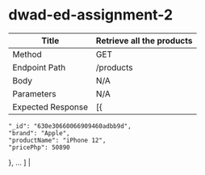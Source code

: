 # dwad-ed-assignment-2

| Title | Retrieve all the products |
| --- | --- |
| Method | GET |
| Endpoint Path | /products |
| Body | N/A |
| Parameters | N/A |
| Expected Response | [{
    "_id": "630e30660066909460adbb9d",
    "brand": "Apple",
    "productName": "iPhone 12",
    "pricePhp": 50890
  }, …
] 
|
